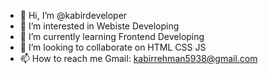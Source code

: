 - 👋 Hi, I’m @kabirdeveloper
- 👀 I’m interested in Webiste Developing
- 🌱 I’m currently learning Frontend Developing
- 💞️ I’m looking to collaborate on HTML CSS JS
- 📫 How to reach me Gmail: kabirrehman5938@gmail.com

<!---
kabirdeveloper/kabirdeveloper is a ✨ special ✨ repository because its `README.md` (this file) appears on your GitHub profile.
You can click the Preview link to take a look at your changes.
--->
